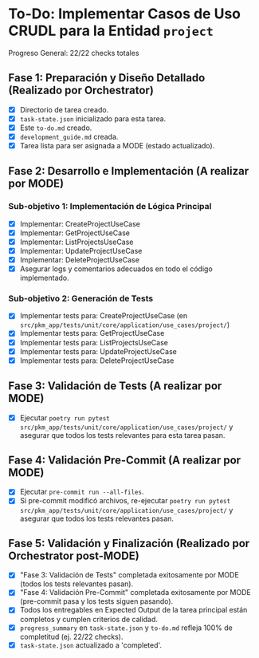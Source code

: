 # To-Do: Implementar Casos de Uso CRUDL para la Entidad `project`
Progreso General: 22/22 checks totales

## Fase 1: Preparación y Diseño Detallado (Realizado por Orchestrator)
- [X] Directorio de tarea creado.
- [X] `task-state.json` inicializado para esta tarea.
- [X] Este `to-do.md` creado.
- [X] `development_guide.md` creada.
- [X] Tarea lista para ser asignada a MODE (estado actualizado).

## Fase 2: Desarrollo e Implementación (A realizar por MODE)
### Sub-objetivo 1: Implementación de Lógica Principal
- [X] Implementar: CreateProjectUseCase
- [X] Implementar: GetProjectUseCase
- [X] Implementar: ListProjectsUseCase
- [X] Implementar: UpdateProjectUseCase
- [X] Implementar: DeleteProjectUseCase
- [X] Asegurar logs y comentarios adecuados en todo el código implementado.

### Sub-objetivo 2: Generación de Tests
- [X] Implementar tests para: CreateProjectUseCase (en `src/pkm_app/tests/unit/core/application/use_cases/project/`)
- [X] Implementar tests para: GetProjectUseCase
- [X] Implementar tests para: ListProjectsUseCase
- [X] Implementar tests para: UpdateProjectUseCase
- [X] Implementar tests para: DeleteProjectUseCase

## Fase 3: Validación de Tests (A realizar por MODE)
- [X] Ejecutar `poetry run pytest src/pkm_app/tests/unit/core/application/use_cases/project/` y asegurar que todos los tests relevantes para esta tarea pasan.

## Fase 4: Validación Pre-Commit (A realizar por MODE)
- [X] Ejecutar `pre-commit run --all-files`.
- [X] Si pre-commit modificó archivos, re-ejecutar `poetry run pytest src/pkm_app/tests/unit/core/application/use_cases/project/` y asegurar que todos los tests relevantes pasan.

## Fase 5: Validación y Finalización (Realizado por Orchestrator post-MODE)
- [X] "Fase 3: Validación de Tests" completada exitosamente por MODE (todos los tests relevantes pasan).
- [X] "Fase 4: Validación Pre-Commit" completada exitosamente por MODE (pre-commit pasa y los tests siguen pasando).
- [X] Todos los entregables en Expected Output de la tarea principal están completos y cumplen criterios de calidad.
- [X] `progress_summary` en `task-state.json` y `to-do.md` refleja 100% de completitud (ej. 22/22 checks).
- [X] `task-state.json` actualizado a 'completed'.
